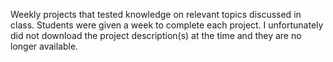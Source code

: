Weekly projects that tested knowledge on relevant topics discussed in class. Students were given a week to complete each project. I unfortunately did not download the project description(s) at the time and they are no longer available.

